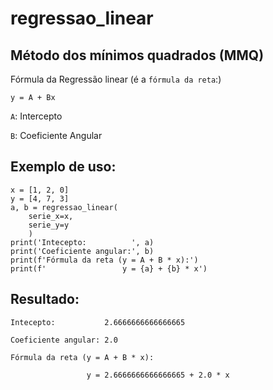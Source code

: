 # regressao_linear

Método dos mínimos quadrados (MMQ)
----------------------------------
Fórmula da Regressão linear
(é a ``fórmula da reta``:)

``y = A + Bx``

``A``: Intercepto

``B``: Coeficiente Angular



## Exemplo de uso:
````
x = [1, 2, 0]
y = [4, 7, 3]
a, b = regressao_linear(
    serie_x=x, 
    serie_y=y
    )
print('Intecepto:          ', a)
print('Coeficiente angular:', b)
print(f'Fórmula da reta (y = A + B * x):')
print(f'                 y = {a} + {b} * x')
````

## Resultado:

``Intecepto:           2.6666666666666665``

``Coeficiente angular: 2.0``

``Fórmula da reta (y = A + B * x):``

``                 y = 2.6666666666666665 + 2.0 * x``
                 
